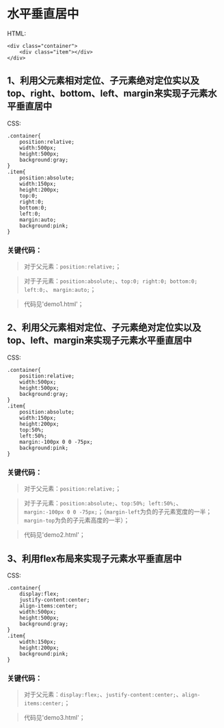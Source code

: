 # 水平垂直居中

HTML:
```
<div class="container">
    <div class="item"></div>
</div>
```

## 1、利用父元素相对定位、子元素绝对定位实以及top、right、bottom、left、margin来实现子元素水平垂直居中

CSS:
```
.container{
    position:relative;
    width:500px;
    height:500px;
    background:gray;
}
.item{
    position:absolute;
    width:150px;
    height:200px;
    top:0;
    right:0;
    bottom:0;
    left:0;
    margin:auto;
    background:pink;
}
```

### 关键代码：
> 对于父元素：`position:relative;`；

> 对于子元素：`position:absolute;`、`top:0; right:0; bottom:0; left:0;`、 `margin:auto;`；

> 代码见'demo1.html'；

## 2、利用父元素相对定位、子元素绝对定位实以及top、left、margin来实现子元素水平垂直居中

CSS:
```
.container{
    position:relative;
    width:500px;
    height:500px;
    background:gray;
}
.item{
    position:absolute;
    width:150px;
    height:200px;
    top:50%;
    left:50%;
    margin:-100px 0 0 -75px;
    background:pink;
}
```

### 关键代码：
> 对于父元素：`position:relative;`；

> 对于子元素：`position:absolute;`、`top:50%; left:50%;`、 `margin:-100px 0 0 -75px;`；（`margin-left`为负的子元素宽度的一半；`margin-top`为负的子元素高度的一半）；

> 代码见'demo2.html'；

## 3、利用flex布局来实现子元素水平垂直居中

CSS:
```
.container{
    display:flex;
    justify-content:center;
    align-items:center;
    width:500px;
    height:500px;
    background:gray;
}
.item{
    width:150px;
    height:200px;
    background:pink;
}
```

### 关键代码：
> 对于父元素：`display:flex;`、`justify-content:center;`、`align-items:center;`；

> 代码见'demo3.html'；

